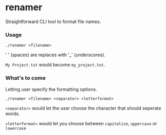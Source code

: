 # renamer

Straightforward CLI tool to format file names.

### Usage

`./renamer <filename>`

' ' (spaces) are replaces with '\_' (underscores).

`My Project.txt` would become `my_project.txt`.

### What's to come

Letting user specify the formatting options.

`./renamer <filename> <separator> <letterformat>`

`<separator>` would let the user choose the character that should seperate words.

`<letterformat>` would let you choose between `capitalize`, `uppercase` or `lowercase`
